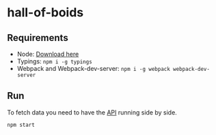 # hall-of-boids

## Requirements

- Node: [Download here](https://nodejs.org/en/download/)
- Typings: `npm i -g typings`
- Webpack and Webpack-dev-server: `npm i -g webpack webpack-dev-server`

## Run

To fetch data you need to have the [API](https://github.com/mathoglu/hall-of-boids-api/) running side by side.

`npm start`
